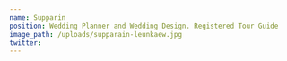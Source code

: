 ```yaml
---
name: Supparin
position: Wedding Planner and Wedding Design. Registered Tour Guide
image_path: /uploads/supparain-leunkaew.jpg
twitter:
---
```



